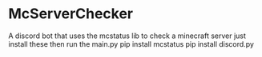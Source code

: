 # McServerChecker
A discord bot that uses the mcstatus lib to check a minecraft server
just install these then run the main.py
pip install mcstatus
pip install discord.py
